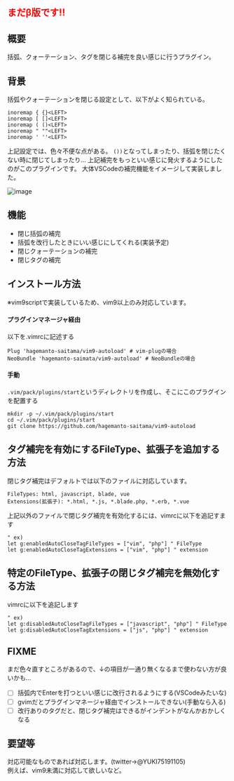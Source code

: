 ## <font color="Red">まだβ版です!!</font>

## 概要
括弧、クォーテーション、タグを閉じる補完を良い感じに行うプラグイン。

## 背景
括弧やクォーテーションを閉じる設定として、以下がよく知られている。
```
inoremap { {}<LEFT>
inoremap [ []<LEFT>
inoremap ( ()<LEFT>
inoremap " ""<LEFT>
inoremap ' ''<LEFT>
```

上記設定では、色々不便な点がある。
```())```となってしまったり、括弧を閉じたくない時に閉じてしまったり...
上記補完をもっといい感じに発火するようにしたのがこのプラグインです。
大体VSCodeの補完機能をイメージして実装しました。

![image](https://user-images.githubusercontent.com/101523180/207132447-974aabd8-e67f-4e55-b0e2-0b4ed5e05a1c.gif)

## 機能
- 閉じ括弧の補完
- 括弧を改行したときにいい感じにしてくれる(実装予定)
- 閉じクォーテーションの補完
- 閉じタグの補完

## インストール方法
※vim9scriptで実装しているため、vim9以上のみ対応しています。
#### プラグインマネージャ経由
以下を.vimrcに記述する
```
Plug 'hagemanto-saitama/vim9-autoload' # vim-plugの場合
NeoBundle 'hagemanto-saimata/vim9-autoload' # NeoBundleの場合
```
#### 手動
```.vim/pack/plugins/start```というディレクトリを作成し、そこにこのプラグインを配置する
```
mkdir -p ~/.vim/pack/plugins/start
cd ~/.vim/pack/plugins/start
git clone https://github.com/hagemanto-saitama/vim9-autoload
```

## タグ補完を有効にするFileType、拡張子を追加する方法
閉じタグ補完はデフォルトでは以下のファイルに対応しています。
```
FileTypes: html, javascript, blade, vue
Extensions(拡張子): *.html, *.js, *.blade.php, *.erb, *.vue
```

上記以外のファイルで閉じタグ補完を有効化するには、vimrcに以下を追記すます
```vim
" ex)
let g:enabledAutoCloseTagFileTypes = ["vim", "php"] " FileType
let g:enabledAutoCloseTagExtensions = ["vim", "php"] " extension
```

## 特定のFileType、拡張子の閉じタグ補完を無効化する方法
vimrcに以下を追記します

```vim
" ex)
let g:disabledAutoCloseTagFileTypes = ["javascript", "php"] " FileType
let g:disabledAutoCloseTagExtensions = ["js", "php"] " extension
```


## FIXME
まだ色々直すところがあるので、↓の項目が一通り無くなるまで使わない方が良いかも...
- [ ] 括弧内でEnterを打つといい感じに改行されるようにする(VSCodeみたいな)
- [ ] gvimだとプラグインマネージャ経由でインストールできない(手動なら入る)
- [ ] 改行ありのタグだと、閉じタグ補完はできるがインデントがなんかおかしくなる

## 要望等
対応可能なものであれば対応します。(twitter->@YUKI75191105)  
例えば、vim9未満に対応して欲しいなど。
